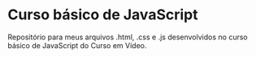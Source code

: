 # Curso básico de JavaScript
Repositório para meus arquivos .html, .css e .js desenvolvidos no curso básico de JavaScript do Curso em Vídeo.
